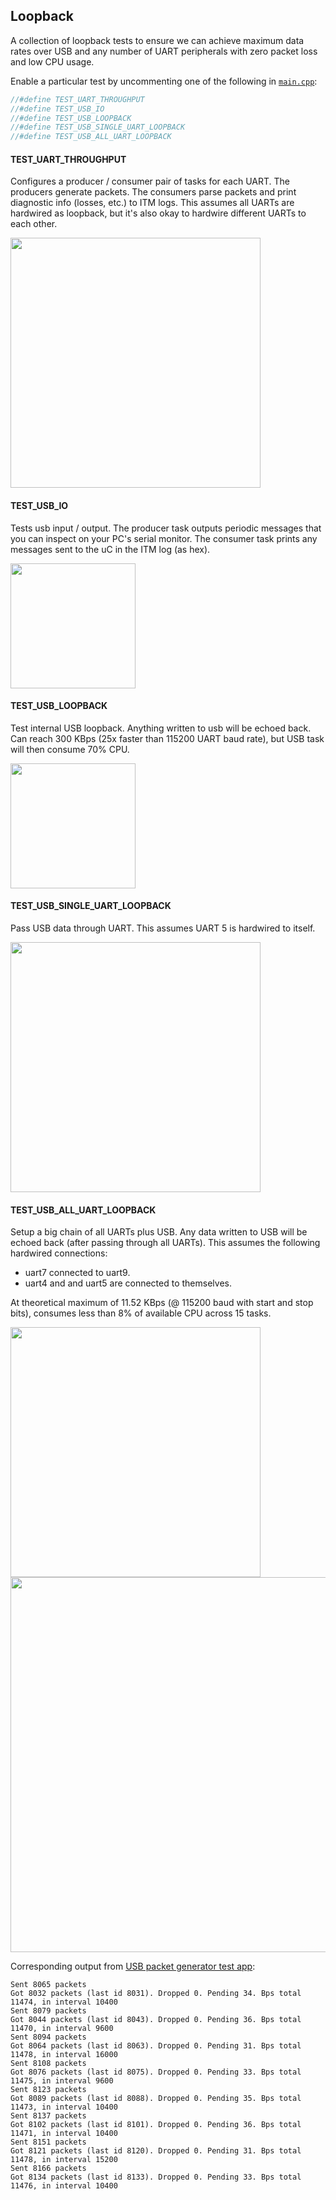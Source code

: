 ## Loopback

A collection of loopback tests to ensure we can achieve maximum data rates over USB and any number of UART peripherals with zero packet loss and low CPU usage.

Enable a particular test by uncommenting one of the following in [`main.cpp`](custom/src/main.cpp):
```cpp
//#define TEST_UART_THROUGHPUT
//#define TEST_USB_IO
//#define TEST_USB_LOOPBACK
//#define TEST_USB_SINGLE_UART_LOOPBACK
//#define TEST_USB_ALL_UART_LOOPBACK
```

#### TEST_UART_THROUGHPUT

Configures a producer / consumer pair of tasks for each UART.
The producers generate packets.
The consumers parse packets and print diagnostic info (losses, etc.) to ITM logs.
This assumes all UARTs are hardwired as loopback, but it's also okay to hardwire different UARTs to each other.

<img src="https://user-images.githubusercontent.com/3578681/93276170-ba78cc80-f773-11ea-9d5c-9c9e9544151c.png" width="400">

#### TEST_USB_IO

Tests usb input / output.
The producer task outputs periodic messages that you can inspect on your PC's serial monitor.
The consumer task prints any messages sent to the uC in the ITM log (as hex).

<img src="https://user-images.githubusercontent.com/3578681/96794492-2b368880-13b3-11eb-8463-8980e598c6c9.png" width="200">

#### TEST_USB_LOOPBACK

Test internal USB loopback.
Anything written to usb will be echoed back.
Can reach 300 KBps (25x faster than 115200 UART baud rate), but USB task will then consume 70% CPU.

<img src="https://user-images.githubusercontent.com/3578681/96794962-17d7ed00-13b4-11eb-907c-0fbc18d2466f.png" width="200">

#### TEST_USB_SINGLE_UART_LOOPBACK

Pass USB data through UART. This assumes UART 5 is hardwired to itself.

<img src="https://user-images.githubusercontent.com/3578681/96795087-3807ac00-13b4-11eb-9771-ba49c79486ba.png" width="400">

#### TEST_USB_ALL_UART_LOOPBACK

Setup a big chain of all UARTs plus USB.
Any data written to USB will be echoed back (after passing through all UARTs).
This assumes the following hardwired connections:
- uart7 connected to uart9.
- uart4 and and uart5 are connected to themselves.

At theoretical maximum of 11.52 KBps (@ 115200 baud with start and stop bits), consumes less than 8% of available CPU across 15 tasks.

<img src="https://user-images.githubusercontent.com/3578681/96795873-65545a00-13b4-11eb-9d3a-4d3acce4148a.png" width="400">
<img src="https://user-images.githubusercontent.com/3578681/96798351-92553c80-13b5-11eb-8d7b-487ac581d638.png" width="600">

Corresponding output from [USB packet generator test app](../testApps/linux_serial):
```
Sent 8065 packets
Got 8032 packets (last id 8031). Dropped 0. Pending 34. Bps total 11474, in interval 10400
Sent 8079 packets
Got 8044 packets (last id 8043). Dropped 0. Pending 36. Bps total 11470, in interval 9600
Sent 8094 packets
Got 8064 packets (last id 8063). Dropped 0. Pending 31. Bps total 11478, in interval 16000
Sent 8108 packets
Got 8076 packets (last id 8075). Dropped 0. Pending 33. Bps total 11475, in interval 9600
Sent 8123 packets
Got 8089 packets (last id 8088). Dropped 0. Pending 35. Bps total 11473, in interval 10400
Sent 8137 packets
Got 8102 packets (last id 8101). Dropped 0. Pending 36. Bps total 11471, in interval 10400
Sent 8151 packets
Got 8121 packets (last id 8120). Dropped 0. Pending 31. Bps total 11478, in interval 15200
Sent 8166 packets
Got 8134 packets (last id 8133). Dropped 0. Pending 33. Bps total 11476, in interval 10400
```
